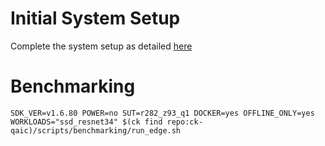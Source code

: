 # Initial System Setup 
Complete the system setup as detailed [here](https://github.com/krai/ck-qaic/blob/main/script/setup.docker/README.md)

# Benchmarking 
``` 
SDK_VER=v1.6.80 POWER=no SUT=r282_z93_q1 DOCKER=yes OFFLINE_ONLY=yes  WORKLOADS="ssd_resnet34" $(ck find repo:ck-qaic)/scripts/benchmarking/run_edge.sh  
```